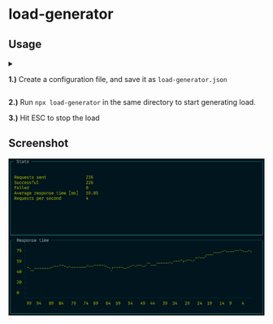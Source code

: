 # load-generator

## Usage

<details><summary>

**1.)** Create a configuration file, and save it as `load-generator.json`

</summary>

```json
{
  "wait": 500,
  "instances": 2,
  "urls": [
    "http://www.example.com/{lang}/",
    "http://www.example.com/{lang}/?sort={sort}&page={page}"
  ],
  "values": {
    "lang": ["de", "fr", "it", "en"],
    "sort": ["1", "2", "3", "4", "5", "7", "8", "10"],
    "page": ["1", "2", "3", "4", "5", "7", "8", "10"]
  },
  "fetchOptions": {
    "method": "POST",
    "headers": {
      "cookie": "accessToken=1234abc; userId=1234"
    }
  }
}
```

One url is picked randomly and all placeholders are replaced by values from the value object.

</details>

**2.)** Run `npx load-generator` in the same directory to start generating load.

**3.)** Hit ESC to stop the load

## Screenshot

![screenshot](screenshot.png)

